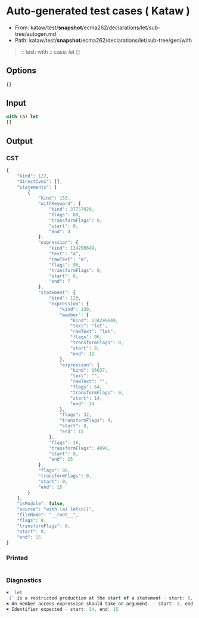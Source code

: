 # Auto-generated test cases ( Kataw )
- From: kataw/test/__snapshot__/ecma262/declarations/let/sub-tree/autogen.md
- Path: kataw/test/__snapshot__/ecma262/declarations/let/sub-tree/gen/with
> :: test: with
> :: case: let
>          []
## Options

`````js
{}
`````
## Input

`````js
with (a) let
[]
`````
## Output

### CST

```javascript
{
    "kind": 122,
    "directives": [],
    "statements": [
        {
            "kind": 153,
            "withKeyword": {
                "kind": 37757029,
                "flags": 80,
                "transformFlags": 0,
                "start": 0,
                "end": 4
            },
            "expression": {
                "kind": 134299649,
                "text": "a",
                "rawText": "a",
                "flags": 96,
                "transformFlags": 0,
                "start": 6,
                "end": 7
            },
            "statement": {
                "kind": 120,
                "expression": {
                    "kind": 130,
                    "member": {
                        "kind": 134299649,
                        "text": "let",
                        "rawText": "let",
                        "flags": 96,
                        "transformFlags": 0,
                        "start": 8,
                        "end": 12
                    },
                    "expression": {
                        "kind": 16637,
                        "text": "",
                        "rawText": "",
                        "flags": 64,
                        "transformFlags": 0,
                        "start": 14,
                        "end": 14
                    },
                    "flags": 32,
                    "transformFlags": 4,
                    "start": 8,
                    "end": 15
                },
                "flags": 16,
                "transformFlags": 4096,
                "start": 8,
                "end": 15
            },
            "flags": 80,
            "transformFlags": 0,
            "start": 0,
            "end": 15
        }
    ],
    "isModule": false,
    "source": "with (a) let\n[]",
    "fileName": "__root__",
    "flags": 0,
    "transformFlags": 0,
    "start": 0,
    "end": 15
}
```

### Printed

```javascript

```

### Diagnostics

```javascript
✖ `let 
 [` is a restricted production at the start of a statement - start: 8, end: 14
✖ An member access expression should take an argument. - start: 8, end: 15
✖ Identifier expected - start: 14, end: 15

```

